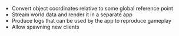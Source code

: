* Convert object coordinates relative to some global reference point
* Stream world data and render it in a separate app
* Produce logs that can be used by the app to reproduce gameplay
* Allow spawning new clients
